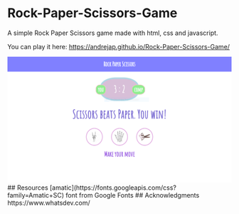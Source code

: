 # Rock-Paper-Scissors-Game
A simple Rock Paper Scissors game made with html, css and javascript. 

You can play it here: https://andrejap.github.io/Rock-Paper-Scissors-Game/

<img src="img/screenshot.png" alt="Game screenshot">
## Resources
[amatic](https://fonts.googleapis.com/css?family=Amatic+SC) font from Google Fonts 
## Acknowledgments
https://www.whatsdev.com/
